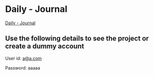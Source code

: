 # Daily - Journal

[Daily - Journal](https://daily-journal-7s6b.onrender.com/login)

## Use the following details to see the project or create a dummy account

User id: a@a.com

Password: aaaaa
